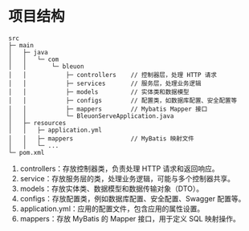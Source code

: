 # 项目结构

```
src
├─ main
│   ├─ java
│   │   └─ com
│   │       └─ bleuon
│   │           ├─ controllers    // 控制器层，处理 HTTP 请求
│   │           ├─ services       // 服务层，处理业务逻辑
│   │           ├─ models         // 实体类和数据模型
│   │           ├─ configs        // 配置类，如数据库配置、安全配置等
│   │           ├─ mappers        // Mybatis Mapper 接口
│   │           └─ BleuonServeApplication.java
│   ├─ resources
│   │   ├─ application.yml
│   │   ├─ mappers                // MyBatis 映射文件
│   │   └─ ...
└─ pom.xml
```

1. controllers：存放控制器类，负责处理 HTTP 请求和返回响应。
2. service：存放服务层的类，处理业务逻辑，可能与多个控制器共享。
3. models：存放实体类、数据模型和数据传输对象（DTO）。
4. configs：存放配置类，例如数据库配置、安全配置、Swagger 配置等。
5. application.yml：应用的配置文件，包含应用的属性设置。
6. mappers：存放 MyBatis 的 Mapper 接口，用于定义 SQL 映射操作。